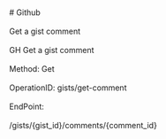 <br>#     Github</br>
<br>Get a gist comment</br>
<br>GH Get a gist comment</br>
<br>Method: Get</br>
<br>OperationID: gists/get-comment</br>
<br>EndPoint:</br>
<br>/gists/{gist_id}/comments/{comment_id}</br>
